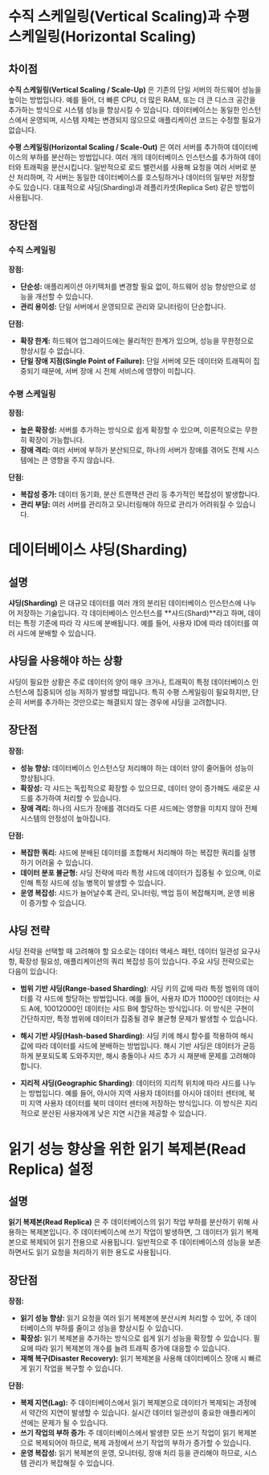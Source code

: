 # 수직 스케일링(Vertical Scaling)과 수평 스케일링(Horizontal Scaling)

## 차이점

**수직 스케일링(Vertical Scaling / Scale-Up)** 은 기존의 단일 서버의 하드웨어 성능을 높이는 방법입니다. 예를 들어, 더 빠른 CPU, 더 많은 RAM, 또는 더 큰 디스크 공간을 추가하는 방식으로 시스템 성능을 향상시킬 수 있습니다. 데이터베이스는 동일한 인스턴스에서 운영되며, 시스템 자체는 변경되지 않으므로 애플리케이션 코드는 수정할 필요가 없습니다.

**수평 스케일링(Horizontal Scaling / Scale-Out)** 은 여러 서버를 추가하여 데이터베이스의 부하를 분산하는 방법입니다. 여러 개의 데이터베이스 인스턴스를 추가하여 데이터와 트래픽을 분산시킵니다. 일반적으로 로드 밸런서를 사용해 요청을 여러 서버로 분산 처리하며, 각 서버는 동일한 데이터베이스를 호스팅하거나 데이터의 일부만 저장할 수도 있습니다.
대표적으로 샤딩(Sharding)과 레플리카셋(Replica Set) 같은 방법이 사용됩니다.

## 장단점

### 수직 스케일링

**장점:**

- **단순성:** 애플리케이션 아키텍처를 변경할 필요 없이, 하드웨어 성능 향상만으로 성능을 개선할 수 있습니다.
- **관리 용이성:** 단일 서버에서 운영되므로 관리와 모니터링이 단순합니다.

**단점:**

- **확장 한계:** 하드웨어 업그레이드에는 물리적인 한계가 있으며, 성능을 무한정으로 향상시킬 수 없습니다.
- **단일 장애 지점(Single Point of Failure):** 단일 서버에 모든 데이터와 트래픽이 집중되기 때문에, 서버 장애 시 전체 서비스에 영향이 미칩니다.

### 수평 스케일링

**장점:**

- **높은 확장성:** 서버를 추가하는 방식으로 쉽게 확장할 수 있으며, 이론적으로는 무한히 확장이 가능합니다.
- **장애 격리:** 여러 서버에 부하가 분산되므로, 하나의 서버가 장애를 겪어도 전체 시스템에는 큰 영향을 주지 않습니다.

**단점:**

- **복잡성 증가:** 데이터 동기화, 분산 트랜잭션 관리 등 추가적인 복잡성이 발생합니다.
- **관리 부담:** 여러 서버를 관리하고 모니터링해야 하므로 관리가 어려워질 수 있습니다.

# 데이터베이스 샤딩(Sharding)

## 설명

**샤딩(Sharding)** 은 대규모 데이터를 여러 개의 분리된 데이터베이스 인스턴스에 나누어 저장하는 기술입니다. 각 데이터베이스 인스턴스를 **샤드(Shard)**라고 하며, 데이터는 특정 기준에 따라 각 샤드에 분배됩니다. 예를 들어, 사용자 ID에 따라 데이터를 여러 샤드에 분배할 수 있습니다.

## 샤딩을 사용해야 하는 상황

샤딩이 필요한 상황은 주로 데이터의 양이 매우 크거나, 트래픽이 특정 데이터베이스 인스턴스에 집중되어 성능 저하가 발생할 때입니다. 특히 수평 스케일링이 필요하지만, 단순히 서버를 추가하는 것만으로는 해결되지 않는 경우에 샤딩을 고려합니다.

## 장단점

**장점:**

- **성능 향상:** 데이터베이스 인스턴스당 처리해야 하는 데이터 양이 줄어들어 성능이 향상됩니다.
- **확장성:** 각 샤드는 독립적으로 확장할 수 있으므로, 데이터 양이 증가해도 새로운 샤드를 추가하여 처리할 수 있습니다.
- **장애 격리:** 하나의 샤드가 장애를 겪더라도 다른 샤드에는 영향을 미치지 않아 전체 시스템의 안정성이 높아집니다.

**단점:**

- **복잡한 쿼리:** 샤드에 분배된 데이터를 조합해서 처리해야 하는 복잡한 쿼리를 실행하기 어려울 수 있습니다.
- **데이터 분포 불균형:** 샤딩 전략에 따라 특정 샤드에 데이터가 집중될 수 있으며, 이로 인해 특정 샤드에 성능 병목이 발생할 수 있습니다.
- **운영 복잡성:** 샤드가 늘어날수록 관리, 모니터링, 백업 등이 복잡해지며, 운영 비용이 증가할 수 있습니다.

## 샤딩 전략

샤딩 전략을 선택할 때 고려해야 할 요소로는 데이터 액세스 패턴, 데이터 일관성 요구사항, 확장성 필요성, 애플리케이션의 쿼리 복잡성 등이 있습니다. 주요 샤딩 전략으로는 다음이 있습니다:

- **범위 기반 샤딩(Range-based Sharding)**: 샤딩 키의 값에 따라 특정 범위의 데이터를 각 샤드에 할당하는 방법입니다. 예를 들어, 사용자 ID가 11000인 데이터는 샤드 A에, 10012000인 데이터는 샤드 B에 할당하는 방식입니다. 이 방식은 구현이 간단하지만, 특정 범위에 데이터가 집중될 경우 불균형 문제가 발생할 수 있습니다.

- **해시 기반 샤딩(Hash-based Sharding)**: 샤딩 키에 해시 함수를 적용하여 해시 값에 따라 데이터를 샤드에 분배하는 방법입니다. 해시 기반 샤딩은 데이터가 균등하게 분포되도록 도와주지만, 해시 충돌이나 샤드 추가 시 재분배 문제를 고려해야 합니다.

- **지리적 샤딩(Geographic Sharding)**: 데이터의 지리적 위치에 따라 샤드를 나누는 방법입니다. 예를 들어, 아시아 지역 사용자 데이터를 아시아 데이터 센터에, 북미 지역 사용자 데이터를 북미 데이터 센터에 저장하는 방식입니다. 이 방식은 지리적으로 분산된 사용자에게 낮은 지연 시간을 제공할 수 있습니다.

# 읽기 성능 향상을 위한 읽기 복제본(Read Replica) 설정

## 설명

**읽기 복제본(Read Replica)** 은 주 데이터베이스의 읽기 작업 부하를 분산하기 위해 사용하는 복제본입니다. 주 데이터베이스에 쓰기 작업이 발생하면, 그 데이터가 읽기 복제본으로 복제되어 읽기 전용으로 사용됩니다. 일반적으로 주 데이터베이스의 성능을 보존하면서도 읽기 요청을 처리하기 위한 용도로 사용됩니다.

## 장단점

**장점:**

- **읽기 성능 향상:** 읽기 요청을 여러 읽기 복제본에 분산시켜 처리할 수 있어, 주 데이터베이스의 부하를 줄이고 성능을 향상시킬 수 있습니다.
- **확장성:** 읽기 복제본을 추가하는 방식으로 쉽게 읽기 성능을 확장할 수 있습니다. 필요에 따라 읽기 복제본의 개수를 늘려 트래픽 증가에 대응할 수 있습니다.
- **재해 복구(Disaster Recovery):** 읽기 복제본을 사용해 데이터베이스 장애 시 빠르게 읽기 작업을 복구할 수 있습니다.

**단점:**

- **복제 지연(Lag):** 주 데이터베이스에서 읽기 복제본으로 데이터가 복제되는 과정에서 약간의 지연이 발생할 수 있습니다. 실시간 데이터 일관성이 중요한 애플리케이션에는 문제가 될 수 있습니다.
- **쓰기 작업의 부하 증가:** 주 데이터베이스에서 발생한 모든 쓰기 작업이 읽기 복제본으로 복제되어야 하므로, 복제 과정에서 쓰기 작업의 부하가 증가할 수 있습니다.
- **운영 복잡성:** 읽기 복제본의 운영, 모니터링, 장애 처리 등을 관리해야 하므로, 시스템 관리가 복잡해질 수 있습니다.
